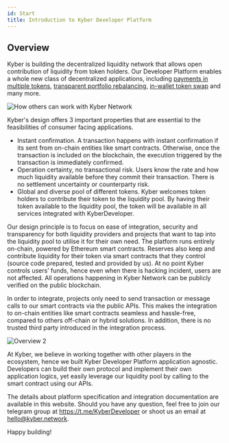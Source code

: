 ```yaml
---
id: Start
title: Introduction to Kyber Developer Platform
---
```

<!-- Platforms and applications of all sizes can tap into Kyber's decentralized liquidity network to power their liquidity needs, ranging from inter-token payments to portfolio rebalancing. -->

## Overview

Kyber is building the decentralized liquidity network that allows open contribution of liquidity from token holders. Our Developer Platform enables a whole new class of decentralized applications, including [payments in multiple tokens](VendorsUseCase), [transparent portfolio rebalancing](DappsUseCase), [in-wallet token swap](WalletsUseCase) and many more.

![How others can work with Kyber Network](/uploads/screen-shot-2018-06-28-at-5-01-48-pm.png "Screen Shot 2018 06 28 At 5 01 48 Pm")

Kyber's design offers 3 important properties that are essential to the feasibilities of consumer facing applications.
* Instant confirmation. A transaction happens with instant confirmation if its sent from on-chain entities like smart contracts. Otherwise, once the transaction is included on the blockchain, the execution triggered by the transaction is immediately confirmed.
* Operation certainty, no transactional risk. Users know the rate and how much liquidity available before they commit their transaction. There is no settlement uncertainty or counterparty risk.
* Global and diverse pool of different tokens. Kyber welcomes token holders to contribute their token to the liquidity pool. By having their token available to the liquidity pool, the token will be available in all services integrated with KyberDeveloper.

Our design principle is to focus on ease of integration, security and transparency for both liquidity providers and projects that want to tap into the liquidity pool to utilise it for their own need. The platform runs entirely on-chain, powered by Ethereum smart contracts. Reserves also keep and contribute liquidity for their token via smart contracts that they control (source code prepared, tested and provided by us). At no point Kyber controls users’ funds, hence even when there is hacking incident, users are not affected. All operations happening in Kyber Network can be publicly verified on the public blockchain.

In order to integrate, projects only need to send transaction or message calls to our smart contracts via the public APIs. This makes the integration to on-chain entities like smart contracts seamless and hassle-free, compared to others off-chain or hybrid solutions. In addition, there is no trusted third party introduced in the integration process.

![Overview 2](/uploads/overview-2.jpg "Overview 2")

At Kyber, we believe in working together with other players in the ecosystem, hence we built Kyber Developer Platform application agnostic. Developers can build their own protocol and implement their own application logics, yet easily leverage our liquidity pool by calling to the smart contract using our APIs.

The details about platform specification and integration documentation are available in this website. Should you have any question, feel free to join our telegram group at https://t.me/KyberDeveloper or shoot us an email at hello@kyber.network.

Happy building!
